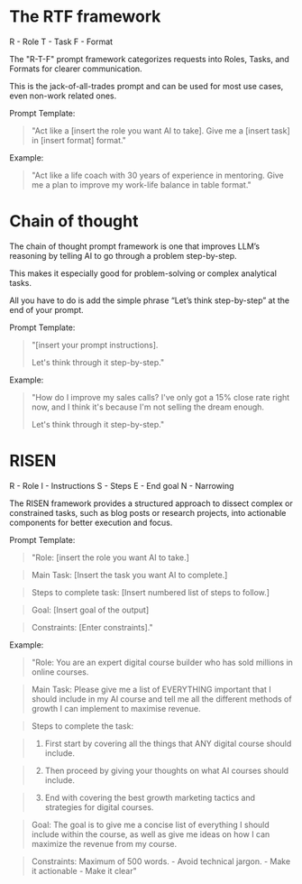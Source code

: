 # The RTF framework

R - Role
T - Task
F - Format

The "R-T-F" prompt framework categorizes requests into Roles, Tasks, and Formats for clearer communication.

This is the jack-of-all-trades prompt and can be used for most use cases, even non-work related ones.

Prompt Template:

> "Act like a [insert the role you want AI to take]. Give me a [insert task] in [insert format] format."

Example:

> "Act like a life coach with 30 years of experience in mentoring. Give me a plan to improve my work-life balance in table format."


# Chain of thought

The chain of thought prompt framework is one that improves LLM’s reasoning by telling AI to go through a problem step-by-step.

This makes it especially good for problem-solving or complex analytical tasks.

All you have to do is add the simple phrase “Let’s think step-by-step” at the end of your prompt.

Prompt Template:

> "[insert your prompt instructions].
>
> Let's think through it step-by-step."

Example:

> "How do I improve my sales calls? I've only got a 15% close rate right now, and I think it's because I'm not selling the dream enough.
>
> Let's think through it step-by-step."

# RISEN

R - Role
I - Instructions
S - Steps
E - End goal
N - Narrowing

The RISEN framework provides a structured approach to dissect complex or constrained tasks, such as blog posts or research projects, into actionable components for better execution and focus.

Prompt Template:

> "Role: [insert the role you want AI to take.] 

> Main Task: [Insert the task you want AI to complete.]

> Steps to complete task: [Insert numbered list of steps to follow.]

> Goal: [Insert goal of the output]

> Constraints: [Enter constraints]."

Example:

> "Role: You are an expert digital course builder who has sold millions in online courses.

> Main Task: Please give me a list of EVERYTHING important that I should include in my AI course and tell me all the different methods of growth I can implement to maximise revenue.

> Steps to complete the task:

> 1. First start by covering all the things that ANY digital course should include. 

> 2. Then proceed by giving your thoughts on what AI courses should include. 

> 3. End with covering the best growth marketing tactics and strategies for digital courses.

> Goal: The goal is to give me a concise list of everything I should include within the course, as well as give me ideas on how I can maximize the revenue from my course. 

> Constraints: Maximum of 500 words. - Avoid technical jargon. - Make it actionable - Make it clear"
